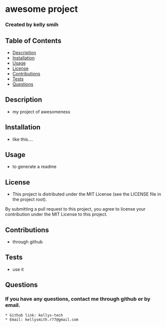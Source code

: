 # awesome project

### Created by kelly smih

## Table of Contents
  - [Description](#description)
  - [Installation](#installation)
  - [Usage](#usage)
  - [License](#license)
  - [Contributions](#contributions)
  - [Tests](#tests)
  - [Questions](#questions)

## Description
  * my project of awesomeness
      
## Installation
  * like this....
      
## Usage
  * to generate a readme
      
## License
  * This project is distributed under the MIT License (see the LICENSE file in the project root).

  By submitting a pull request to this project, you agree to license your contribution under the MIT License to this project.
      
## Contributions
  * through github
      
## Tests
  * use it
     
## Questions
  ### If you have any questions, contact me through github or by email. 
    * Github link: kellys-tech
    * Email: kellysmith.r77@gmail.com